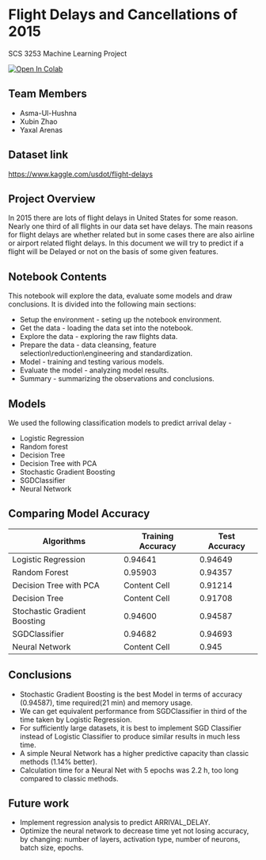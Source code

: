 # Flight Delays and Cancellations of 2015
SCS 3253 Machine Learning Project

<a href="https://colab.research.google.com/github/Asmaulhushna/examples/blob/master/Final_project_2015_Flight_Delays_and_Cancellations.ipynb">
  <img src="https://colab.research.google.com/assets/colab-badge.svg" alt="Open In Colab"/>
</a>

## Team Members
* Asma-Ul-Hushna
* Xubin Zhao
* Yaxal Arenas

## Dataset link
https://www.kaggle.com/usdot/flight-delays

## Project Overview
In 2015 there are lots of flight delays in United States for some reason. Nearly one third of all flights in our data set have delays. The main reasons for flight delays are whether related but in some cases there are also airline or airport related flight delays. In this document we will try to predict if a flight will be Delayed or not on the basis of some given features.

## Notebook Contents
This notebook will explore the data, evaluate some models and draw conclusions. It is divided into the following main sections:

* Setup the environment - seting up the notebook environment.
* Get the data - loading the data set into the notebook.
* Explore the data - exploring the raw flights data.
* Prepare the data - data cleansing, feature selection\reduction\engineering and standardization.
* Model - training and testing various models.
* Evaluate the model - analyzing model results.
* Summary - summarizing the observations and conclusions.

## Models
We used the following classification models to predict arrival delay -

* Logistic Regression
* Random forest
* Decision Tree
* Decision Tree with PCA
* Stochastic Gradient Boosting
* SGDClassifier
* Neural Network

## Comparing Model Accuracy

| Algorithms  | Training Accuracy | Test Accuracy |
| ------------- | ------------- | ------------- |
| Logistic Regression  | 0.94641  | 0.94649 |
| Random Forest   | 0.95903  | 0.94357 |
| Decision Tree with PCA  | Content Cell  | 0.91214|
| Decision Tree  | Content Cell  |  0.91708    |
| Stochastic Gradient Boosting  | 0.94600  |       0.94587|
| SGDClassifier  | 0.94682  |      0.94693 |
| Neural Network   | Content Cell  |           0.945  |

## Conclusions 
* Stochastic Gradient Boosting is the best Model in terms of accuracy (0.94587), time required(21 min) and memory usage. 
* We can get equivalent performance from SGDClassifier in third of the time taken by Logistic Regression.
* For sufficiently large datasets, it is best to implement SGD Classifier instead of Logistic Classifier to produce similar results in much less time.
* A simple Neural Network has a higher predictive capacity than classic methods (1.14% better).
* Calculation time for a Neural Net with 5 epochs was 2.2 h, too long compared to classic methods.

## Future work 
* Implement regression analysis to predict ARRIVAL_DELAY. 
* Optimize the neural network to decrease time yet not losing accuracy, by changing: number of layers, activation type, number of neurons, batch size, epochs.
